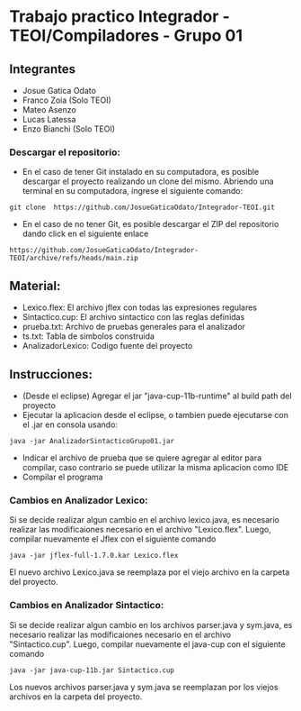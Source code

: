 # Trabajo practico Integrador - TEOI/Compiladores - Grupo 01

## Integrantes

- Josue Gatica Odato
- Franco Zoia (Solo TEOI)
- Mateo Asenzo
- Lucas Latessa
- Enzo Bianchi (Solo TEOI)

### Descargar el repositorio:

- En el caso de tener Git instalado en su computadora, es posible descargar el proyecto realizando un clone del mismo. Abriendo una terminal en su computadora, ingrese el siguiente comando:

```
git clone  https://github.com/JosueGaticaOdato/Integrador-TEOI.git
``` 

- En el caso de no tener Git, es posible descargar el ZIP del repositorio dando click en el siguiente enlace

``` 
https://github.com/JosueGaticaOdato/Integrador-TEOI/archive/refs/heads/main.zip
``` 

## Material:
- Lexico.flex: El archivo jflex con todas las expresiones regulares
- Sintactico.cup: El archivo sintactico con las reglas definidas
- prueba.txt: Archivo de pruebas generales para el analizador
- ts.txt: Tabla de simbolos construida
- AnalizadorLexico: Codigo fuente del proyecto

## Instrucciones:

- (Desde el eclipse) Agregar el jar "java-cup-11b-runtime" al build path del proyecto
- Ejecutar la aplicacion desde el eclipse, o tambien puede ejecutarse con el .jar en consola usando:

```
java -jar AnalizadorSintacticoGrupo01.jar
``` 

- Indicar el archivo de prueba que se quiere agregar al editor para compilar, caso contrario se puede utilizar la misma aplicacion como IDE
- Compilar el programa

### Cambios en Analizador Lexico:

Si se decide realizar algun cambio en el archivo lexico.java, es necesario realizar las modificaiones necesario en el archivo "Lexico.flex". Luego, compilar nuevamente el Jflex con el siguiente comando

```
java -jar jflex-full-1.7.0.kar Lexico.flex
``` 

El nuevo archivo Lexico.java se reemplaza por el viejo archivo en la carpeta del proyecto.

### Cambios en Analizador Sintactico:

Si se decide realizar algun cambio en los archivos parser.java y sym.java, es necesario realizar las modificaiones necesario en el archivo "Sintactico.cup". Luego, compilar nuevamente el java-cup con el siguiente comando

```
java -jar java-cup-11b.jar Sintactico.cup
``` 

Los nuevos archivos parser.java y sym.java se reemplazan por los viejos archivos en la carpeta del proyecto.
